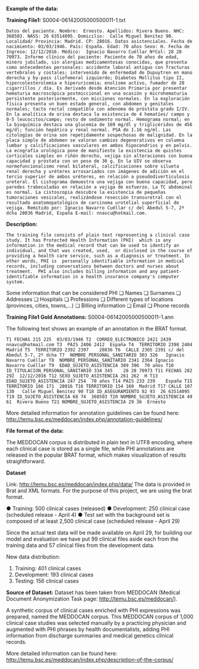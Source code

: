 
__Example of the data:__

__Training File1:__ S0004-06142005000500011-1.txt

`Datos del paciente.
Nombre:  Ernesto.
Apellidos: Rivera Bueno.
NHC: 368503.
NASS: 26 63514095.
Domicilio:  Calle Miguel Benitez 90.
Localidad/ Provincia: Madrid.
CP: 28016.
Datos asistenciales.
Fecha de nacimiento: 03/03/1946.
País: España.
Edad: 70 años Sexo: H.
Fecha de Ingreso: 12/12/2016.
Médico:  Ignacio Navarro Cuéllar NºCol: 28 28 70973.
Informe clínico del paciente: Paciente de 70 años de edad, minero jubilado, sin alergias medicamentosas conocidas, que presenta como antecedentes personales: accidente laboral antiguo con fracturas vertebrales y costales; intervenido de enfermedad de Dupuytren en mano derecha y by-pass iliofemoral izquierdo; Diabetes Mellitus tipo II, hipercolesterolemia e hiperuricemia; enolismo activo, fumador de 20 cigarrillos / día.
Es derivado desde Atención Primaria por presentar hematuria macroscópica postmiccional en una ocasión y microhematuria persistente posteriormente, con micciones normales.
En la exploración física presenta un buen estado general, con abdomen y genitales normales; tacto rectal compatible con adenoma de próstata grado I/IV.
En la analítica de orina destaca la existencia de 4 hematíes/ campo y 0-5 leucocitos/campo; resto de sedimento normal.
Hemograma normal; en la bioquímica destaca una glucemia de 169 mg/dl y triglicéridos de 456 mg/dl; función hepática y renal normal. PSA de 1.16 ng/ml.
Las citologías de orina son repetidamente sospechosas de malignidad.
En la placa simple de abdomen se valoran cambios degenerativos en columna lumbar y calcificaciones vasculares en ambos hipocondrios y en pelvis.
La ecografía urológica pone de manifiesto la existencia de quistes corticales simples en riñón derecho, vejiga sin alteraciones con buena capacidad y próstata con un peso de 30 g.
En la UIV se observa normofuncionalismo renal bilateral, calcificaciones sobre silueta renal derecha y uréteres arrosariados con imágenes de adición en el tercio superior de ambos uréteres, en relación a pseudodiverticulosis ureteral. El cistograma demuestra una vejiga con buena capacidad, pero paredes trabeculadas en relación a vejiga de esfuerzo. La TC abdominal es normal.
La cistoscopia descubre la existencia de pequeñas tumoraciones vesicales, realizándose resección transuretral con el resultado anatomopatológico de carcinoma urotelial superficial de vejiga.
Remitido por: Ignacio Navarro Cuéllar c/ del Abedul 5-7, 2º dcha 28036 Madrid, España E-mail: nnavcu@hotmail.com.`

__Description:__

`The training file consists of plain text representing a clinical case study. It has Protected Health Information (PHI) 
which is any information in the medical record that can be used to identify an individual, and that was created, used, 
or disclosed in the course of providing a health care service, such as a diagnosis or treatment. In other words, PHI is 
personally identifiable information in medical records, including conversations between doctors and nurses about treatment. 
PHI also includes billing information and any patient-identifiable information in a health insurance company's computer system.`

Some information that can be considered PHI
❏ Names
❏ Surnames
❏ Addresses
❏ Hospitals
❏ Professions
❏ Different types of locations (provinces, cities, towns,…)
❏ Billing information
❏ Email
❏ Phone records


__Training File1 Gold Annotations:__ S0004-06142005000500011-1.ann

The following text shows an example of an annotation in the BRAT format.

`T1	FECHAS 215 225	03/03/1946
T2	CORREO_ELECTRONICO 2421 2439	nnavcu@hotmail.com
T3	PAIS 2406 2412	España
T4	TERRITORIO 2398 2404	Madrid
T5	TERRITORIO 2392 2397	28036
T6	CALLE 2365 2391	c/ del Abedul 5-7, 2º dcha
T7	NOMBRE_PERSONAL_SANITARIO 303 326	Ignacio Navarro Cuéllar
T8	NOMBRE_PERSONAL_SANITARIO 2341 2364	Ignacio Navarro Cuéllar
T9	EDAD_SUJETO_ASISTENCIA 389 396	70 años
T10	ID_TITULACION_PERSONAL_SANITARIO 334 345	28 28 70973
T11	FECHAS 282 292	12/12/2016
T12	SEXO_SUJETO_ASISTENCIA 261 262	H
T13	EDAD_SUJETO_ASISTENCIA 247 254	70 años
T14	PAIS 233 239	España
T15	TERRITORIO 166 171	28016
T16	TERRITORIO 154 160	Madrid
T17	CALLE 107 130	Calle Miguel Benitez 90
T18	ID_ASEGURAMIENTO 82 93	26 63514095
T19	ID_SUJETO_ASISTENCIA 68 74	368503
T20	NOMBRE_SUJETO_ASISTENCIA 49 61	Rivera Bueno
T21	NOMBRE_SUJETO_ASISTENCIA 29 36	Ernesto`

More detailed information for annotation guidelines can be found here: http://temu.bsc.es/meddocan/index.php/annotation-guidelines/

__File format of the data:__

The MEDDOCAN corpus is distributed in plain text in UTF8 encoding, where each clinical case is stored as a single file, while PHI annotations are released in the popular BRAT format, which makes visualization of results straightforward. 

__Dataset__

Link: http://temu.bsc.es/meddocan/index.php/data/
The data is provided in Brat and XML formats. For the purpose of this project, we are using the brat format.

● Training: 500 clinical cases (released)
● Development: 250 clinical case (scheduled release - April 4)
● Test set with the background set is composed of at least 2,500 clinical case (scheduled release -
April 29)

Since the actual test data will be made available on April 29, for building our model and evaluation we have
put 99 clinical files aside each from the training data and 57 clinical files from the development data.

New data distribution:
1. Training: 401 clinical cases
2. Development: 193 clinical cases
3. Testing: 156 clinical cases

__Source of Dataset:__
Dataset has been taken from MEDDOCAN (Medical Document Anonymization Task page: http://temu.bsc.es/meddocan/).

A synthetic corpus of clinical cases enriched with PHI expressions was prepared, named the MEDDOCAN corpus. This MEDDOCAN corpus of 1,000 clinical case studies was selected manually by a practicing physician and augmented with PHI phrases by health documentalists, adding PHI information from discharge summaries and medical genetics clinical records.

More detailed information can be found here: http://temu.bsc.es/meddocan/index.php/description-of-the-corpus/

